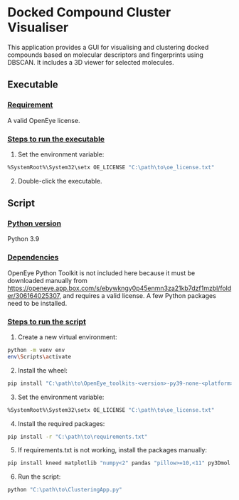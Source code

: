 # Docked Compound Cluster Visualiser #
This application provides a GUI for visualising and clustering docked compounds based on molecular descriptors and fingerprints using DBSCAN. It includes a 3D viewer for selected molecules.

## Executable ##
### <ins>Requirement</ins> ###
A valid OpenEye license.

### <ins>Steps to run the executable</ins> ###
1. Set the environment variable:
```bash
%SystemRoot%\System32\setx OE_LICENSE "C:\path\to\oe_license.txt"
```
2. Double-click the executable.

## Script ##
### <ins>Python version</ins> ###
Python 3.9

### <ins>Dependencies</ins> ###
OpenEye Python Toolkit is not included here because it must be downloaded manually from https://openeye.app.box.com/s/ebywkngy0p45enmn3za21kb7dzf1mzbl/folder/306164025307, and requires a valid license.
A few Python packages need to be installed.

### <ins>Steps to run the script</ins> ###
1. Create a new virtual environment:
```bash
python -m venv env
env\Scripts\activate
```
2. Install the wheel:
```bash
pip install "C:\path\to\OpenEye_toolkits-<version>-py39-none-<platform>.whl"
```
3. Set the environment variable:
```bash
%SystemRoot%\System32\setx OE_LICENSE "C:\path\to\oe_license.txt"
```
4. Install the required packages:
```bash
pip install -r "C:\path\to\requirements.txt"
```
5. If requirements.txt is not working, install the packages manually:
```bash
pip install kneed matplotlib "numpy<2" pandas "pillow>=10,<11" py3Dmol rdkit-pypi scikit-learn ttkbootstrap
```
6. Run the script:
```bash
python "C:\path\to\ClusteringApp.py"
```
